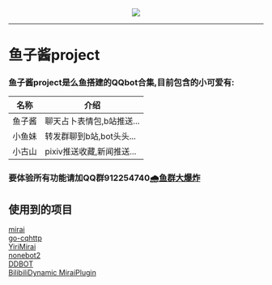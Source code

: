 <div align="center"> <img src="http://q1.qlogo.cn/g?b=qq&nk=251744845&s=640"> </div>

-----

# 鱼子酱project
### 鱼子酱project是么鱼搭建的QQbot合集,目前包含的小可爱有:
|名称|介绍|
|----|----|
|鱼子酱|聊天占卜表情包,b站推送...|
|小鱼妹|转发群聊到b站,bot头头...|
|小古山|pixiv推送收藏,新闻推送...|
### 要体验所有功能请加QQ群912254740[🌧鱼群大爆炸](https://qm.qq.com/cgi-bin/qm/qr?k=ZtFzj3a8Wps8LrQD2n8XnmenGxH3ok6o&jump_from=webapi) 

## 使用到的项目
[mirai](https://github.com/mamoe/mirai)  
[go-cqhttp](https://github.com/Mrs4s/go-cqhttp)  
[YiriMirai](https://github.com/YiriMiraiProject/YiriMirai)  
[nonebot2](https://github.com/nonebot/nonebot2)  
[DDBOT](https://github.com/Sora233/DDBOT)  
[BilibiliDynamic MiraiPlugin](https://github.com/Colter23/bilibili-dynamic-mirai-plugin)
